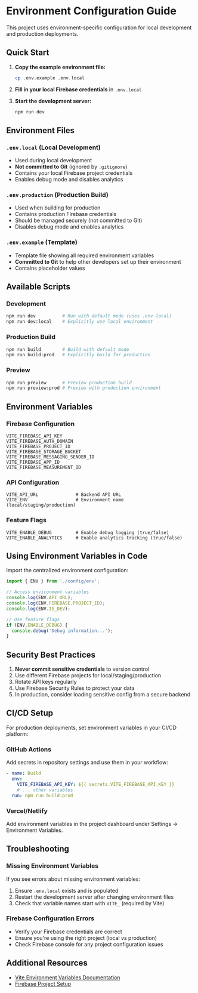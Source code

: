 # Environment Configuration Guide

This project uses environment-specific configuration for local development and production deployments.

## Quick Start

1. **Copy the example environment file:**
   ```bash
   cp .env.example .env.local
   ```

2. **Fill in your local Firebase credentials** in `.env.local`

3. **Start the development server:**
   ```bash
   npm run dev
   ```

## Environment Files

### `.env.local` (Local Development)
- Used during local development
- **Not committed to Git** (ignored by `.gitignore`)
- Contains your local Firebase project credentials
- Enables debug mode and disables analytics

### `.env.production` (Production Build)
- Used when building for production
- Contains production Firebase credentials
- Should be managed securely (not committed to Git)
- Disables debug mode and enables analytics

### `.env.example` (Template)
- Template file showing all required environment variables
- **Committed to Git** to help other developers set up their environment
- Contains placeholder values

## Available Scripts

### Development
```bash
npm run dev          # Run with default mode (uses .env.local)
npm run dev:local    # Explicitly use local environment
```

### Production Build
```bash
npm run build        # Build with default mode
npm run build:prod   # Explicitly build for production
```

### Preview
```bash
npm run preview      # Preview production build
npm run preview:prod # Preview with production environment
```

## Environment Variables

### Firebase Configuration
```
VITE_FIREBASE_API_KEY
VITE_FIREBASE_AUTH_DOMAIN
VITE_FIREBASE_PROJECT_ID
VITE_FIREBASE_STORAGE_BUCKET
VITE_FIREBASE_MESSAGING_SENDER_ID
VITE_FIREBASE_APP_ID
VITE_FIREBASE_MEASUREMENT_ID
```

### API Configuration
```
VITE_API_URL              # Backend API URL
VITE_ENV                  # Environment name (local/staging/production)
```

### Feature Flags
```
VITE_ENABLE_DEBUG         # Enable debug logging (true/false)
VITE_ENABLE_ANALYTICS     # Enable analytics tracking (true/false)
```

## Using Environment Variables in Code

Import the centralized environment configuration:

```typescript
import { ENV } from './config/env';

// Access environment variables
console.log(ENV.API_URL);
console.log(ENV.FIREBASE.PROJECT_ID);
console.log(ENV.IS_DEV);

// Use feature flags
if (ENV.ENABLE_DEBUG) {
  console.debug('Debug information...');
}
```

## Security Best Practices

1. **Never commit sensitive credentials** to version control
2. Use different Firebase projects for local/staging/production
3. Rotate API keys regularly
4. Use Firebase Security Rules to protect your data
5. In production, consider loading sensitive config from a secure backend

## CI/CD Setup

For production deployments, set environment variables in your CI/CD platform:

### GitHub Actions
Add secrets in repository settings and use them in your workflow:
```yaml
- name: Build
  env:
    VITE_FIREBASE_API_KEY: ${{ secrets.VITE_FIREBASE_API_KEY }}
    # ... other variables
  run: npm run build:prod
```

### Vercel/Netlify
Add environment variables in the project dashboard under Settings → Environment Variables.

## Troubleshooting

### Missing Environment Variables
If you see errors about missing environment variables:
1. Ensure `.env.local` exists and is populated
2. Restart the development server after changing environment files
3. Check that variable names start with `VITE_` (required by Vite)

### Firebase Configuration Errors
- Verify your Firebase credentials are correct
- Ensure you're using the right project (local vs production)
- Check Firebase console for any project configuration issues

## Additional Resources

- [Vite Environment Variables Documentation](https://vitejs.dev/guide/env-and-mode.html)
- [Firebase Project Setup](https://firebase.google.com/docs/web/setup)

